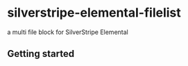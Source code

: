 # silverstripe-elemental-filelist

a multi file block for SilverStripe Elemental

## Getting started
